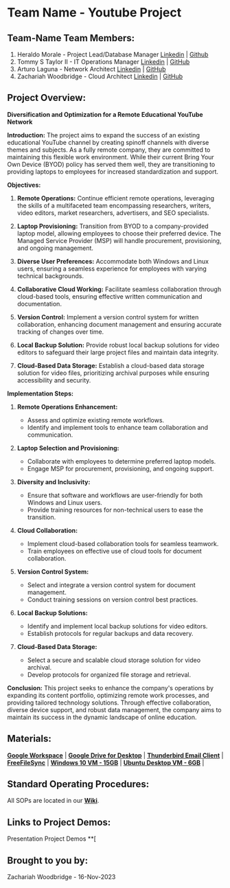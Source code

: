 # Team Name - Youtube Project

## Team-Name Team Members:
 1) Heraldo Morale - Project Lead/Database Manager [Linkedin](https://www.linkedin.com/in/heraldo-morales/) | [Github](https://github.com/HeraldoM332) 
 2) Tommy S Taylor II - IT Operations Manager [Linkedin](https://www.linkedin.com/in/taylortommy/) | [ GitHub](https://github.com/taylortommy23)
 3) Arturo Laguna - Network Architect [Linkedin](https://www.linkedin.com/in/arturo-laguna-81129320a/) | [GitHub](https://github.com/Random9904)
 4) Zachariah Woodbridge - Cloud Architect [Linkedin](https://www.linkedin.com/in/zachariahw/) | [GitHub](https://github.com/Z-ZachattackZ)

## Project Overview:
**Diversification and Optimization for a Remote Educational YouTube Network**

**Introduction:**
The project aims to expand the success of an existing educational YouTube channel by creating spinoff channels with diverse themes and subjects. As a fully remote company, they are committed to maintaining this flexible work environment. While their current Bring Your Own Device (BYOD) policy has served them well, they are transitioning to providing laptops to employees for increased standardization and support.

**Objectives:**
   
1. **Remote Operations:** Continue efficient remote operations, leveraging the skills of a multifaceted team encompassing researchers, writers, video editors, market researchers, advertisers, and SEO specialists.

2. **Laptop Provisioning:** Transition from BYOD to a company-provided laptop model, allowing employees to choose their preferred device. The Managed Service Provider (MSP) will handle procurement, provisioning, and ongoing management.

3. **Diverse User Preferences:** Accommodate both Windows and Linux users, ensuring a seamless experience for employees with varying technical backgrounds.

4. **Collaborative Cloud Working:** Facilitate seamless collaboration through cloud-based tools, ensuring effective written communication and documentation.

5. **Version Control:** Implement a version control system for written collaboration, enhancing document management and ensuring accurate tracking of changes over time.

6. **Local Backup Solution:** Provide robust local backup solutions for video editors to safeguard their large project files and maintain data integrity.

7. **Cloud-Based Data Storage:** Establish a cloud-based data storage solution for video files, prioritizing archival purposes while ensuring accessibility and security.

**Implementation Steps:**

1. **Remote Operations Enhancement:**
   - Assess and optimize existing remote workflows.
   - Identify and implement tools to enhance team collaboration and communication.

2. **Laptop Selection and Provisioning:**
   - Collaborate with employees to determine preferred laptop models.
   - Engage MSP for procurement, provisioning, and ongoing support.

3. **Diversity and Inclusivity:**
   - Ensure that software and workflows are user-friendly for both Windows and Linux users.
   - Provide training resources for non-technical users to ease the transition.

4. **Cloud Collaboration:**
   - Implement cloud-based collaboration tools for seamless teamwork.
   - Train employees on effective use of cloud tools for document collaboration.

5. **Version Control System:**
   - Select and integrate a version control system for document management.
   - Conduct training sessions on version control best practices.

6. **Local Backup Solutions:**
   - Identify and implement local backup solutions for video editors.
   - Establish protocols for regular backups and data recovery.

7. **Cloud-Based Data Storage:**
   - Select a secure and scalable cloud storage solution for video archival.
   - Develop protocols for organized file storage and retrieval.

**Conclusion:**
This project seeks to enhance the company's operations by expanding its content portfolio, optimizing remote work processes, and providing tailored technology solutions. Through effective collaboration, diverse device support, and robust data management, the company aims to maintain its success in the dynamic landscape of online education.
## Materials:
**[Google Workspace](https://workspace.google.com/)** | 
**[Google Drive for Desktop](https://www.google.com/drive/download/)** |
**[Thunderbird Email Client](https://www.thunderbird.net/en-US/)** |
**[FreeFileSync](https://freefilesync.org/)** |
**[Windows 10 VM - 15GB](https://drive.proton.me/urls/A38M1XEG0W#DM7Db8zLn92P)** | 
**[Ubuntu Desktop VM - 6GB](https://drive.proton.me/urls/JZFTEH5MSM#dlGvirbRcYnv)** |

## Standard Operating Procedures:
All SOPs are located in our **[Wiki](https://github.com/Ops-201-Team-Name/Ops-201-Team-Name/wiki)**.

## Links to Project Demos:

Presentation Project Demos **[

## Brought to you by:
Zachariah Woodbridge - 16-Nov-2023
